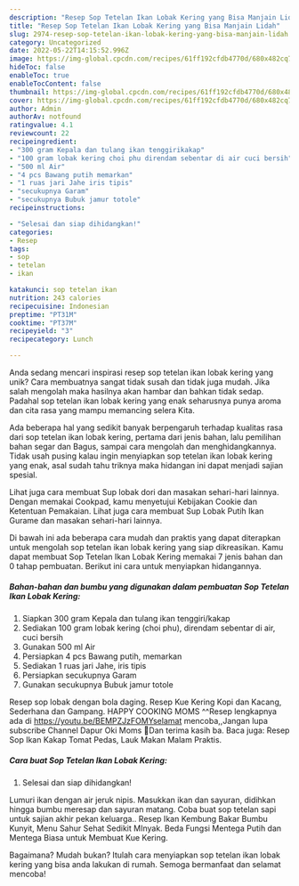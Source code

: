 ```yaml
---
description: "Resep Sop Tetelan Ikan Lobak Kering yang Bisa Manjain Lidah"
title: "Resep Sop Tetelan Ikan Lobak Kering yang Bisa Manjain Lidah"
slug: 2974-resep-sop-tetelan-ikan-lobak-kering-yang-bisa-manjain-lidah
category: Uncategorized
date: 2022-05-22T14:15:52.996Z
image: https://img-global.cpcdn.com/recipes/61ff192cfdb4770d/680x482cq70/sop-tetelan-ikan-lobak-kering-foto-resep-utama.jpg
hideToc: false
enableToc: true
enableTocContent: false
thumbnail: https://img-global.cpcdn.com/recipes/61ff192cfdb4770d/680x482cq70/sop-tetelan-ikan-lobak-kering-foto-resep-utama.jpg
cover: https://img-global.cpcdn.com/recipes/61ff192cfdb4770d/680x482cq70/sop-tetelan-ikan-lobak-kering-foto-resep-utama.jpg
author: Admin
authorAv: notfound
ratingvalue: 4.1
reviewcount: 22
recipeingredient:
- "300 gram Kepala dan tulang ikan tenggirikakap"
- "100 gram lobak kering choi phu direndam sebentar di air cuci bersih"
- "500 ml Air"
- "4 pcs Bawang putih memarkan"
- "1 ruas jari Jahe iris tipis"
- "secukupnya Garam"
- "secukupnya Bubuk jamur totole"
recipeinstructions:

- "Selesai dan siap dihidangkan!"
categories:
- Resep
tags:
- sop
- tetelan
- ikan

katakunci: sop tetelan ikan 
nutrition: 243 calories
recipecuisine: Indonesian
preptime: "PT31M"
cooktime: "PT37M"
recipeyield: "3"
recipecategory: Lunch

---
```





Anda sedang mencari inspirasi resep sop tetelan ikan lobak kering yang unik? Cara membuatnya sangat tidak susah dan tidak juga mudah. Jika salah mengolah maka hasilnya akan hambar dan bahkan tidak sedap. Padahal sop tetelan ikan lobak kering yang enak seharusnya punya aroma dan cita rasa yang mampu memancing selera Kita.





Ada beberapa hal yang sedikit banyak berpengaruh terhadap kualitas rasa dari sop tetelan ikan lobak kering, pertama dari jenis bahan, lalu pemilihan bahan segar dan Bagus, sampai cara mengolah dan menghidangkannya. Tidak usah pusing kalau ingin menyiapkan sop tetelan ikan lobak kering yang enak,      asal sudah tahu triknya maka hidangan ini dapat menjadi sajian spesial.














Lihat juga cara membuat Sup lobak dori dan masakan sehari-hari lainnya. Dengan memakai Cookpad, kamu menyetujui Kebijakan Cookie dan Ketentuan Pemakaian. Lihat juga cara membuat Sup Lobak Putih Ikan Gurame dan masakan sehari-hari lainnya.






Di bawah ini ada beberapa cara mudah dan praktis yang dapat diterapkan untuk mengolah sop tetelan ikan lobak kering yang siap dikreasikan. Kamu dapat membuat Sop Tetelan Ikan Lobak Kering memakai 7 jenis bahan dan 0 tahap pembuatan. Berikut ini cara untuk menyiapkan hidangannya.

<!--inarticleads1-->

##### Bahan-bahan dan bumbu yang digunakan dalam pembuatan Sop Tetelan Ikan Lobak Kering:

1. Siapkan 300 gram Kepala dan tulang ikan tenggiri/kakap
1. Sediakan 100 gram lobak kering (choi phu), direndam sebentar di air, cuci bersih
1. Gunakan 500 ml Air
1. Persiapkan 4 pcs Bawang putih, memarkan
1. Sediakan 1 ruas jari Jahe, iris tipis
1. Persiapkan secukupnya Garam
1. Gunakan secukupnya Bubuk jamur totole


Resep sop lobak dengan bola daging. Resep Kue Kering Kopi dan Kacang, Sederhana dan Gampang. HAPPY COOKING MOMS ^^Resep lengkapnya ada di https://youtu.be/BEMPZJzFOMYselamat mencoba,,Jangan lupa subscribe Channel Dapur Oki Moms 🥰Dan terima kasih ba. Baca juga: Resep Sop Ikan Kakap Tomat Pedas, Lauk Makan Malam Praktis. 

<!--inarticleads2-->

##### Cara buat Sop Tetelan Ikan Lobak Kering:


1. Selesai dan siap dihidangkan!

Lumuri ikan dengan air jeruk nipis. Masukkan ikan dan sayuran, didihkan hingga bumbu meresap dan sayuran matang. Coba buat sop tetelan sapi untuk sajian akhir pekan keluarga.. Resep Ikan Kembung Bakar Bumbu Kunyit, Menu Sahur Sehat Sedikit MInyak. Beda Fungsi Mentega Putih dan Mentega Biasa untuk Membuat Kue Kering. 

Bagaimana? Mudah bukan? Itulah cara menyiapkan sop tetelan ikan lobak kering yang bisa anda lakukan di rumah. Semoga bermanfaat dan selamat mencoba!
